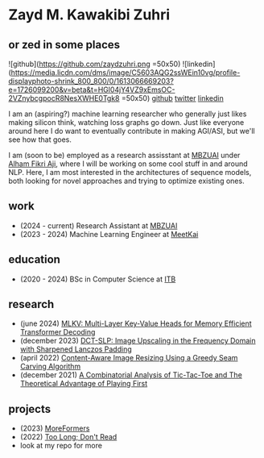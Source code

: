 # Zayd M. Kawakibi Zuhri
## or zed in some places
<!-- this is just socials. show profile picture and link -->
<!-- ![twitter](https://pbs.twimg.com/profile_images/1636419164796772353/8gCwjISY_400x400.jpg =50x50) -->
![github](https://github.com/zaydzuhri.png =50x50) ![linkedin](https://media.licdn.com/dms/image/C5603AQG2ssWEin10vg/profile-displayphoto-shrink_800_800/0/1613066669203?e=1726099200&v=beta&t=HGl04jY4VZ9xEmsOC-2VZnybcgpocR8NesXWHE0Tgk8 =50x50)
[github](https://github.com/zaydzuhri)
[twitter](https://twitter.com/zmkzmkz)
[linkedin](https://www.linkedin.com/in/zayd-muhammad-kawakibi-zuhri-46a391191/)

I am an (aspiring?) machine learning researcher who generally just likes making silicon think, watching loss graphs go down. Just like everyone around here I do want to eventually contribute in making AGI/ASI, but we'll see how that goes.

I am (soon to be) employed as a research assisstant at [MBZUAI](https://mbzuai.ac.ae/) under [Alham Fikri Aji](https://afaji.github.io), where I will be working on some cool stuff in and around NLP. Here, I am most interested in the architectures of sequence models, both looking for novel approaches and trying to optimize existing ones.

## work
- (2024 - current) Research Assistant at [MBZUAI](https://mbzuai.ac.ae/)
- (2023 - 2024) Machine Learning Engineer at [MeetKai](https://meetkai.com/)

## education
- (2020 - 2024) BSc in Computer Science at [ITB](https://itb.ac.id/)

## research
- (june 2024) [MLKV: Multi-Layer Key-Value Heads for Memory Efficient Transformer Decoding](https://arxiv.org/abs/2406.09297)
- (december 2023) [DCT-SLP: Image Upscaling in the Frequency Domain with Sharpened Lanczos Padding](https://informatika.stei.itb.ac.id/~rinaldi.munir/Citra/2023-2024/Makalah2023/Makalah-IF4073-Citra-2023%20(23).pdf)
- (april 2022) [Content-Aware Image Resizing Using a Greedy Seam Carving Algorithm](https://informatika.stei.itb.ac.id/~rinaldi.munir/Stmik/2021-2022/Makalah/Makalah-IF2211-Stima-2022-K3%20(47).pdf)
- (december 2021) [A Combinatorial Analysis of Tic-Tac-Toe and The Theoretical Advantage of Playing First](https://informatika.stei.itb.ac.id/~rinaldi.munir/Matdis/2021-2022/Makalah2021/Makalah-Matdis-2021%20(148).pdf)

## projects
- (2023) [MoreFormers](https://github.com/zaydzuhri/moreformers)
- (2022) [Too Long; Don't Read](https://toolongdontread.vercel.app/)
- look at my repo for more